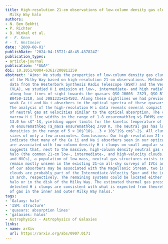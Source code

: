 ```yaml
---
title: High-resolution 21-cm observations of low-column density gas clumps in the
  Milky Way halo
authors:
- N. Ben Bekhti
- P. Richter
- B. Winkel et al.
# - F. Kenn
# - T. Westmeier
date: '2009-08-01'
publishDate: '2024-04-15T21:48:45.437824Z'
publication_types:
- article-journal
publication: '*A&A*'
doi: 10.1051/0004-6361/200811259
abstract: 'Aims: We study the properties of low-column density gas clumps in the halo
  of the Milky Way based on high-resolution 21-cm observations. Methods: Using interferometric
  data from the Westerbork Synthesis Radio Telescope (WSRT) and the Very Large Array
  (VLA), we studied H i emission at low-, intermediate- and high radial velocities
  along four lines of sight towards the quasars QSO J0003- 2323, QSO B1331+170, QSO
  B0450-1310, and J081331+254503. Along these sightlines we had previously detected
  weak Ca ii and Na i absorbers in the optical spectra of these quasars. Results:
  The analysis of the high-resolution H i data reveals several compact and cold clumps
  of neutral gas at velocities similar to the optical absorption. The clumps have
  narrow H i line widths in the range of 1.8 ensuremathłeq v$_FWHM$ ensuremathłeq
  13.0 km s$^-1$, yielding upper limits for the kinetic temperature of the gas of
  70 ensuremathłeq T$_max$ ensuremathłeq 3700 K. The neutral gas has low H i column
  densities in the range of 5 × 10$^18$...3 × 10$^19$ cm$^-2$. All clumps have angular
  sizes of only a few arcminutes. Conclusions: Our high-resolution 21-cm observations
  indicate that many of the Ca ii and Na i absorbers seen in our optical quasar spectra
  are associated with low-column density H i clumps on small angular scales. This
  suggests that, next to the massive, high-column density neutral gas clouds in the
  halo (the common 21-cm low-, intermediate-, and high-velocity clouds, LVCs, IVCs,
  and HVCs), a population of low-mass, neutral gas structures exists in the halo and
  remain mostly unseen in the existing 21-cm all-sky surveys of IVCs and HVCs. One
  of our absorbers may be associated with the Magellanic Stream, two intermediate-velocity
  clouds are probably part of the Intermediate-Velocity Spur and the Low- latitude
  IV arch, respectively. The remaining systems could be located either in the lower
  halo or in the disk of the Milky Way. The estimated thermal gas pressures of the
  detected H i clumps are consistent with what is expected from theoretical models
  of gas in the inner and outer Milky Way halos.'
tags:
- 'Galaxy: halo'
- 'ISM: structure'
- 'quasars: absorption lines'
- 'galaxies: halos'
- Astrophysics - Astrophysics of Galaxies
links:
- name: arXiv
  url: https://arxiv.org/abs/0907.0171
---
```

